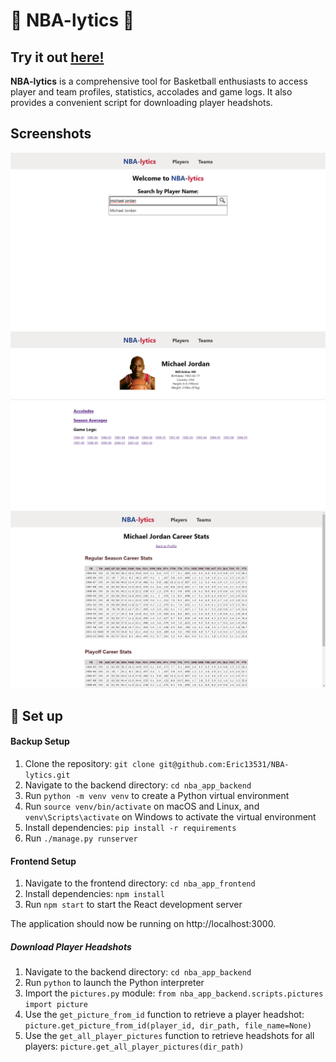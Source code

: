 # 🏀 NBA-lytics 🏀

## Try it out [here!](https://nba-lytics.vercel.app/)

**NBA-lytics** is a comprehensive tool for Basketball enthusiasts to access player and team profiles, 
statistics, accolades and game logs. It also provides a convenient script for downloading player headshots.

## Screenshots
![homepage](./utils/home.png)
![player profile](./utils/player.png)
![player stats](./utils/stats.png)

## 📌 Set up
#### Backup Setup
1. Clone the repository: `git clone git@github.com:Eric13531/NBA-lytics.git`
2. Navigate to the backend directory: `cd nba_app_backend`
3. Run `python -m venv venv` to create a Python virtual environment
4. Run `source venv/bin/activate` on macOS and Linux, and `venv\Scripts\activate` on Windows to activate the virtual environment
6. Install dependencies: `pip install -r requirements`
7. Run `./manage.py runserver`
#### Frontend Setup
1. Navigate to the frontend directory: `cd nba_app_frontend`
2. Install dependencies: `npm install`
3. Run `npm start` to start the React development server

The application should now be running on http://localhost:3000.

##### Download Player Headshots
1. Navigate to the backend directory: `cd nba_app_backend`
2. Run `python` to launch the Python interpreter
3. Import the `pictures.py` module: `from nba_app_backend.scripts.pictures import picture`
4. Use the `get_picture_from_id` function to retrieve a player headshot: `picture.get_picture_from_id(player_id, dir_path, file_name=None)`
5. Use the `get_all_player_pictures` function to retrieve headshots for all players: `picture.get_all_player_pictures(dir_path)`
